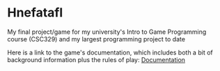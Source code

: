 # Hnefatafl
My final project/game for my university's Intro to Game Programming course (CSC329) and my largest programming project to date

Here is a link to the game's documentation, which includes both a bit of background information plus the rules of play:
[Documentation](Hnefatafl/Assets/Documentation/HnefataflDocumentation.pdf)
